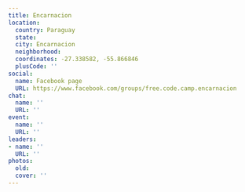 ```yaml
---
title: Encarnacion
location:
  country: Paraguay
  state: 
  city: Encarnacion
  neighborhood: 
  coordinates: -27.338582, -55.866846
  plusCode: ''
social:
  name: Facebook page
  URL: https://www.facebook.com/groups/free.code.camp.encarnacion
chat:
  name: ''
  URL: ''
event:
  name: ''
  URL: ''
leaders:
- name: ''
  URL: ''
photos:
  old: 
  cover: ''
---
```

